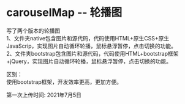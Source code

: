 # carouselMap -- 轮播图
写了两个版本的轮播图   
1、文件夹native包含图片和源代码，代码使用HTML+原生CSS+原生JavaScrip，实现图片自动循环轮播，鼠标悬浮暂停，点击切换的功能。  
2、文件夹bootstrap包含图片和源代码，代码使用HTML+bootstrap框架+jQuery，实现图片自动循环轮播，鼠标悬浮暂停，点击切换的功能。  
  
区别：  
使用bootstrap框架，开发效率更高，更加方便。  

第一次上传时间: 2021年7月5日  
